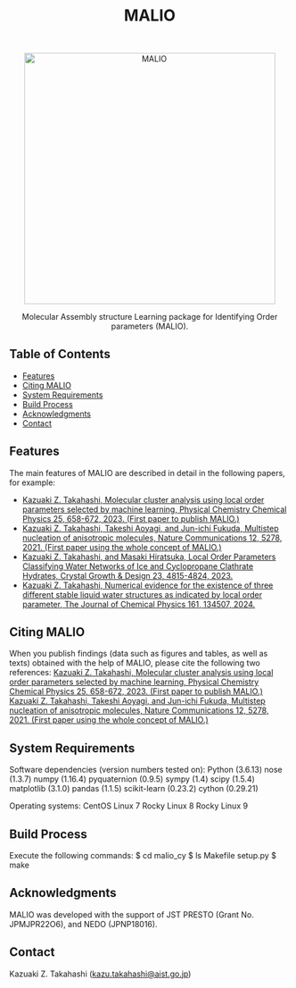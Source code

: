 <h1 align="center"> MALIO </h1> <br>
<p align="center">
  <a href="https://doi.org/10.1039/D2CP03696G">
    <img alt="MALIO" title="MALIO" src="https://github.com/user-attachments/assets/8cc451c4-1bf0-4cc9-992e-7e065c561f05" width="450">
  </a>
</p>

<p align="center">
  Molecular Assembly structure Learning package for Identifying Order parameters (MALIO).
</p>

<!-- START doctoc generated TOC please keep comment here to allow auto update -->
<!-- DON'T EDIT THIS SECTION, INSTEAD RE-RUN doctoc TO UPDATE -->
## Table of Contents

- [Features](#features)
- [Citing MALIO](#citation)
- [System Requirements](#system-requirements)
- [Build Process](#build-process)
- [Acknowledgments](#acknowledgments)
- [Contact](#contact)

<!-- END doctoc generated TOC please keep comment here to allow auto update -->

## Features

The main features of MALIO are described in detail in the following papers, for example:

* [Kazuaki Z. Takahashi, Molecular cluster analysis using local order parameters selected by machine learning, Physical Chemistry Chemical Physics 25, 658-672, 2023. (First paper to publish MALIO.)](https://doi.org/10.1039/D2CP03696G)
* [Kazuaki Z. Takahashi, Takeshi Aoyagi, and Jun-ichi Fukuda, Multistep nucleation of anisotropic molecules, Nature Communications 12, 5278, 2021. (First paper using the whole concept of MALIO.)](https://doi.org/10.1038/s41467-021-25586-4)
* [Kazuaki Z. Takahashi, and Masaki Hiratsuka, Local Order Parameters Classifying Water Networks of Ice and Cyclopropane Clathrate Hydrates, Crystal Growth & Design 23, 4815-4824, 2023.](https://doi.org/10.1021/acs.cgd.2c01519)
* [Kazuaki Z. Takahashi, Numerical evidence for the existence of three different stable liquid water structures as indicated by local order parameter, The Journal of Chemical Physics 161, 134507, 2024.](https://doi.org/10.1063/5.0205804)

## Citing MALIO

When you publish findings (data such as figures and tables, as well as texts) obtained with the help of MALIO, please cite the following two references:
[Kazuaki Z. Takahashi, Molecular cluster analysis using local order parameters selected by machine learning, Physical Chemistry Chemical Physics 25, 658-672, 2023. (First paper to publish MALIO.)](https://doi.org/10.1039/D2CP03696G)
[Kazuaki Z. Takahashi, Takeshi Aoyagi, and Jun-ichi Fukuda, Multistep nucleation of anisotropic molecules, Nature Communications 12, 5278, 2021. (First paper using the whole concept of MALIO.)](https://doi.org/10.1038/s41467-021-25586-4)

## System Requirements

Software dependencies (version numbers tested on):
Python (3.6.13)
nose (1.3.7)
numpy (1.16.4)
pyquaternion (0.9.5)
sympy (1.4)
scipy (1.5.4)
matplotlib (3.1.0)
pandas (1.1.5)
scikit-learn (0.23.2)
cython (0.29.21)

Operating systems:
CentOS Linux 7
Rocky Linux 8
Rocky Linux 9

## Build Process

Execute the following commands:
 $ cd malio_cy
 $ ls Makefile setup.py
 $ make

## Acknowledgments

MALIO was developed with the support of JST PRESTO (Grant No. JPMJPR22O6), and NEDO (JPNP18016).

## Contact

Kazuaki Z. Takahashi (kazu.takahashi@aist.go.jp)